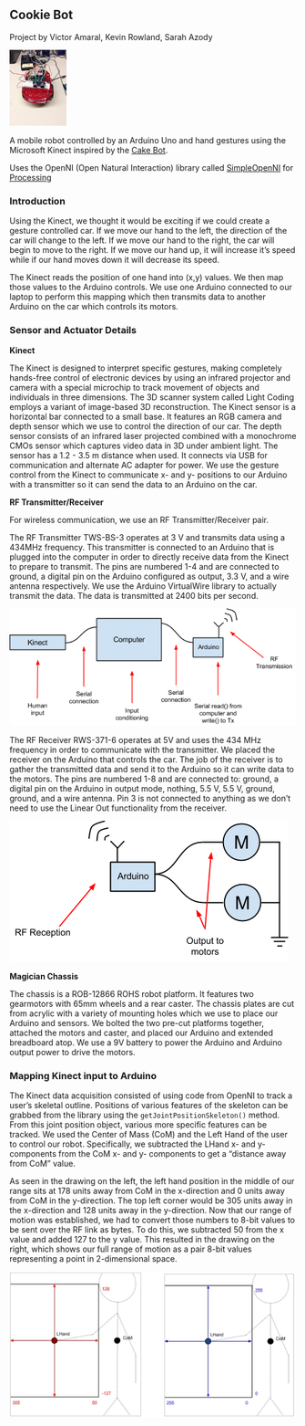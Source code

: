 ## Cookie Bot

Project by Victor Amaral, Kevin Rowland, Sarah Azody

<img src="/img/bot.jpg" style="width: 100px;"/>

A mobile robot controlled by an Arduino Uno and hand gestures using the Microsoft Kinect inspired by the [Cake Bot](https://www.codeproject.com/articles/672336/cakerobot-a-csharp-arduino-kinect-robot-that-follo).

Uses the OpenNI (Open Natural Interaction) library called [SimpleOpenNI](https://code.google.com/archive/p/simple-openni/) for [Processing](http://playground.arduino.cc/Interfacing/Processing)

### Introduction

Using the Kinect, we thought it would be exciting if we could create a gesture controlled car. If we move our hand to the left, the direction of the car will change to the left. If we move our hand to the right, the car will begin to move to the right. If we move our hand up, it will increase it’s speed while if our hand moves down it will decrease its speed.

The Kinect reads the position of one hand into (x,y) values. We then map those values to the Arduino controls. We use one Arduino connected to our laptop to perform this mapping which then transmits data to another Arduino on the car which controls its motors.

### Sensor and Actuator Details

**Kinect**

The Kinect is designed to interpret specific gestures, making completely hands-free control of electronic devices by using an infrared projector and camera with a special microchip to track movement of objects and individuals in three dimensions. The 3D scanner system called Light Coding employs a variant of image-based 3D reconstruction. The Kinect sensor is a horizontal bar connected to a small base. It features an RGB camera and depth sensor which we use to control the direction of our car. The depth sensor consists of an infrared laser projected combined with a monochrome CMOs sensor which captures video data in 3D under ambient light. The sensor has a 1.2 - 3.5 m distance when used. It connects via USB for communication and alternate AC adapter for power. We use the gesture control from the Kinect to communicate x- and y- positions to our Arduino with a transmitter so it can send the data to an Arduino on the car. 

**RF Transmitter/Receiver**

For wireless communication, we use an RF Transmitter/Receiver pair. 

The RF Transmitter TWS-BS-3 operates at 3 V and transmits data using a 434MHz frequency. This transmitter is connected to an Arduino that is plugged into the computer in order to directly receive data from the Kinect to prepare to transmit. The pins are numbered 1-4 and are connected to ground, a digital pin on the Arduino configured as output, 3.3 V, and a wire antenna respectively. We use the Arduino VirtualWire library to actually transmit the data. The data is transmitted at 2400 bits per second.

![Alt text](https://github.com/vamaral1/cookie-bot/blob/master/img/transmitter.png) 

The RF Receiver RWS-371-6 operates at 5V and uses the 434 MHz frequency in order to communicate with the transmitter. We placed the receiver on the Arduino that controls the car. The job of the receiver is to gather the transmitted data and send it to the Arduino so it can write data to the motors. The pins are numbered 1-8 and are connected to: ground, a digital pin on the Arduino in output mode, nothing, 5.5 V, 5.5 V, ground, ground, and a wire antenna. Pin 3 is not connected to anything as we don’t need to use the Linear Out functionality from the receiver. 

![Alt text](https://github.com/vamaral1/cookie-bot/blob/master/img/receiver.png) 

**Magician Chassis**

The chassis is a ROB-12866 ROHS robot platform. It features two gearmotors with 65mm wheels and a rear caster. The chassis plates are cut from acrylic with a variety of mounting holes which we use to place our Arduino and sensors. We bolted the two pre-cut platforms together, attached the motors and caster, and placed our Arduino and extended breadboard atop. We use a 9V battery to power the Arduino and Arduino output power to drive the motors.

### Mapping Kinect input to Arduino

The Kinect data acquisition consisted of using code from OpenNI to track a user’s skeletal outline. Positions of various features of the skeleton can be grabbed from the library using the `getJointPositionSkeleton()` method. From this joint position object, various more specific features can be tracked. We used the Center of Mass (CoM) and the Left Hand of the user to control our robot. Specifically, we subtracted the LHand x- and y- components from the CoM x- and y- components to get a “distance away from CoM” value. 

As seen in the drawing on the left, the left hand position in the middle of our range sits at 178 units away from CoM in the x-direction and 0 units away from CoM in the y-direction. The top left corner would be 305 units away in the x-direction and 128 units away in the y-direction. Now that our range of motion was established, we had to convert those numbers to 8-bit values to be sent over the RF link as bytes. To do this, we subtracted 50 from the x value and added 127 to the y value. This resulted in the drawing on the right, which shows our full range of motion as a pair 8-bit values representing a point in 2-dimensional space.

![Alt text](https://github.com/vamaral1/cookie-bot/blob/master/img/mapping.jpg)

